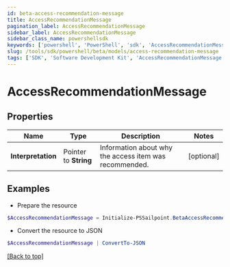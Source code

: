 ```yaml
---
id: beta-access-recommendation-message
title: AccessRecommendationMessage
pagination_label: AccessRecommendationMessage
sidebar_label: AccessRecommendationMessage
sidebar_class_name: powershellsdk
keywords: ['powershell', 'PowerShell', 'sdk', 'AccessRecommendationMessage'] 
slug: /tools/sdk/powershell/beta/models/access-recommendation-message
tags: ['SDK', 'Software Development Kit', 'AccessRecommendationMessage']
---
```



# AccessRecommendationMessage

## Properties

Name | Type | Description | Notes
------------ | ------------- | ------------- | -------------
**Interpretation** |  Pointer to **String** | Information about why the access item was recommended. | [optional] 

## Examples

- Prepare the resource
```powershell
$AccessRecommendationMessage = Initialize-PSSailpoint.BetaAccessRecommendationMessage  -Interpretation 95% of your peers have this access.
```

- Convert the resource to JSON
```powershell
$AccessRecommendationMessage | ConvertTo-JSON
```


[[Back to top]](#) 


